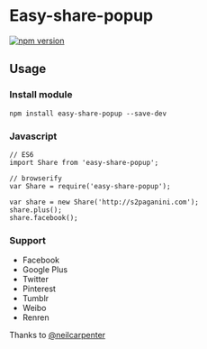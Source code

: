 # Easy-share-popup

[![npm version](https://badge.fury.io/js/easy-share-popup.svg)](http://badge.fury.io/js/easy-share-popup)

## Usage

### Install module
```
npm install easy-share-popup --save-dev
```

### Javascript

```
// ES6
import Share from 'easy-share-popup';

// browserify 
var Share = require('easy-share-popup');

var share = new Share('http://s2paganini.com');
share.plus();
share.facebook();
```

### Support 

* Facebook
* Google Plus
* Twitter
* Pinterest
* Tumblr
* Weibo
* Renren

Thanks to [@neilcarpenter](http://github.com/neilcarpenter)